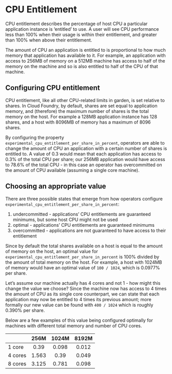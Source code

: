 # CPU Entitlement

CPU entitlement describes the percentage of host CPU a particular application instance is ‘entitled’ to use. A user will see CPU performance less than 100% when their usage is within their entitlement, and greater than 100% when above their entitlement.

The amount of CPU an application is entitled to is proportional to how much memory that application has available to it. For example, an application with access to 256MB of memory on a 512MB machine has access to half of the memory on the machine and so is also entitled to half of the CPU of that machine.

## Configuring CPU entitlement

CPU entitlement, like all other CPU-related limits in garden, is set relative to shares. In Cloud Foundry, by default, shares are set equal to application memory, and (therefore) the maximum number of shares is the total memory on the host. For example a 128MB application instance has 128 shares, and a host with 8096MB of memory has a maximum of 8096 shares.

By configuring the property `experimental_cpu_entitlement_per_share_in_percent`, operators are able to change the amount of CPU an application with a certain number of shares is entitled to. A value of 0.3 would mean that each application has access to 0.3% of the total CPU per share; our 256MB application would have access to 78.6% of the total CPU - in this case an operator has overcommitted on the amount of CPU available (assuming a single core machine).

## Choosing an appropriate value

There are three possible states that emerge from how operators configure `experimental_cpu_entitlement_per_share_in_percent`:

1. undercommitted - applications’ CPU entitlements are guaranteed minimums, but some host CPU might not be used
1. optimal - applications’ CPU entitlements are guaranteed minimums
1. overcommitted - applications are not guaranteed to have access to their entitlement

Since by default the total shares available on a host is equal to the amount of memory on the host, an optimal value for `experimental_cpu_entitlement_per_share_in_percent` is 100% divided by the amount of total memory on the host. For example, a host with 1024MB of memory would have an optimal value of `100 / 1024`, which is 0.0977% per share.

Let’s assume our machine actually has 4 cores and not 1 - how might this change the value we choose? Since the machine now has access to 4 times the amount of CPU as its single core counterpart, we can state that each application may now be entitled to 4 times its previous amount; more formally our new value can be found with `400 / 1024` which is roughly 0.390% per share.

Below are a few examples of this value being configured optimally for machines with different total memory and number of CPU cores.

|         | 256M  | 1024M | 8192M |
| ------- |:-----:|:-----:|:-----:|
| 1 core  | 0.39  | 0.098 | 0.012 |
| 4 cores | 1.563 | 0.39  | 0.049 |
| 8 cores | 3.125 | 0.781 | 0.098 |
